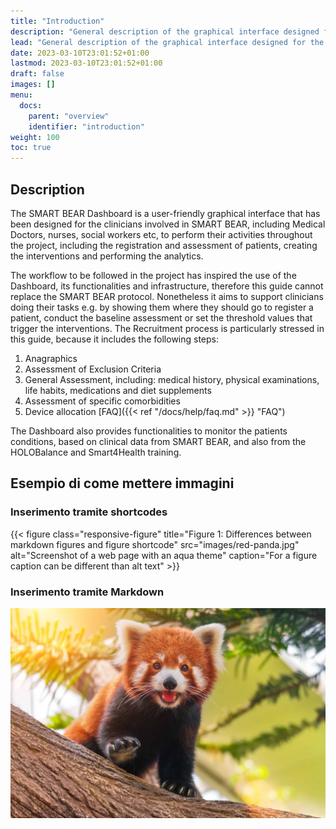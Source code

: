 ```yaml
---
title: "Introduction"
description: "General description of the graphical interface designed for the clinicians"
lead: "General description of the graphical interface designed for the clinicians"
date: 2023-03-10T23:01:52+01:00
lastmod: 2023-03-10T23:01:52+01:00
draft: false
images: []
menu:
  docs:
    parent: "overview"
    identifier: "introduction"
weight: 100
toc: true
---
```


## Description

The SMART BEAR Dashboard is a user-friendly graphical interface that has been designed for the clinicians
involved in SMART BEAR, including Medical Doctors, nurses, social workers etc, to perform their activities
throughout the project, including the registration and assessment of patients, creating the interventions and
performing the analytics.

The workflow to be followed in the project has inspired the use of the Dashboard, its functionalities and
infrastructure, therefore this guide cannot replace the SMART BEAR protocol. Nonetheless it aims to support
clinicians doing their tasks e.g. by showing them where they should go to register a patient, conduct the
baseline assessment or set the threshold values that trigger the interventions.
The Recruitment process is particularly stressed in this guide, because it includes the following steps:

1. Anagraphics
2. Assessment of Exclusion Criteria
3. General Assessment, including: medical history, physical examinations, life habits, medications and
diet supplements
4. Assessment of specific comorbidities
5. Device allocation [FAQ]({{< ref "/docs/help/faq.md" >}} "FAQ")

The Dashboard also provides functionalities to monitor the patients conditions, based on clinical data from
SMART BEAR, and also from the HOLOBalance and Smart4Health training.

## Esempio di come mettere immagini

### Inserimento tramite shortcodes

{{< figure class="responsive-figure" title="Figure 1: Differences between markdown figures and figure shortcode" src="images/red-panda.jpg" alt="Screenshot of a web page with an aqua theme" caption="For a figure caption can be different than alt text" >}}

### Inserimento tramite Markdown

![Image](images/red-panda.jpg "Cute image of a Red panda")